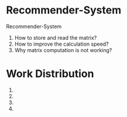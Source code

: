 # Recommender-System
Recommender-System

1. How to store and read the matrix?
2. How to improve the calculation speed?
3. Why matrix computation is not working?

# Work Distribution
1.
2.
3.
4.

